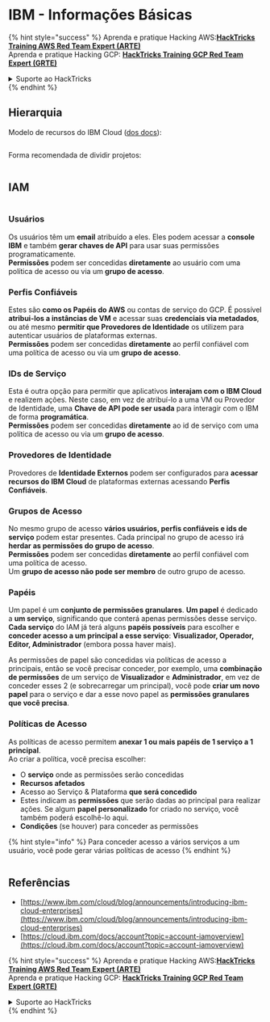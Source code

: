 # IBM - Informações Básicas

{% hint style="success" %}
Aprenda e pratique Hacking AWS:<img src="../../.gitbook/assets/image (1) (1) (1) (1).png" alt="" data-size="line">[**HackTricks Training AWS Red Team Expert (ARTE)**](https://training.hacktricks.xyz/courses/arte)<img src="../../.gitbook/assets/image (1) (1) (1) (1).png" alt="" data-size="line">\
Aprenda e pratique Hacking GCP: <img src="../../.gitbook/assets/image (2) (1).png" alt="" data-size="line">[**HackTricks Training GCP Red Team Expert (GRTE)**<img src="../../.gitbook/assets/image (2) (1).png" alt="" data-size="line">](https://training.hacktricks.xyz/courses/grte)

<details>

<summary>Suporte ao HackTricks</summary>

* Confira os [**planos de assinatura**](https://github.com/sponsors/carlospolop)!
* **Junte-se ao** 💬 [**grupo do Discord**](https://discord.gg/hRep4RUj7f) ou ao [**grupo do telegram**](https://t.me/peass) ou **siga**-nos no **Twitter** 🐦 [**@hacktricks\_live**](https://twitter.com/hacktricks_live)**.**
* **Compartilhe truques de hacking enviando PRs para os repositórios do** [**HackTricks**](https://github.com/carlospolop/hacktricks) e [**HackTricks Cloud**](https://github.com/carlospolop/hacktricks-cloud).

</details>
{% endhint %}

## Hierarquia

Modelo de recursos do IBM Cloud ([dos docs](https://www.ibm.com/blog/announcement/introducing-ibm-cloud-enterprises/)):

<figure><img src="../../.gitbook/assets/image (225).png" alt=""><figcaption></figcaption></figure>

Forma recomendada de dividir projetos:

<figure><img src="../../.gitbook/assets/image (239).png" alt=""><figcaption></figcaption></figure>

## IAM

<figure><img src="../../.gitbook/assets/image (266).png" alt=""><figcaption></figcaption></figure>

### Usuários

Os usuários têm um **email** atribuído a eles. Eles podem acessar a **console IBM** e também **gerar chaves de API** para usar suas permissões programaticamente.\
**Permissões** podem ser concedidas **diretamente** ao usuário com uma política de acesso ou via um **grupo de acesso**.

### Perfis Confiáveis

Estes são **como os Papéis do AWS** ou contas de serviço do GCP. É possível **atribui-los a instâncias de VM** e acessar suas **credenciais via metadados**, ou até mesmo **permitir que Provedores de Identidade** os utilizem para autenticar usuários de plataformas externas.\
**Permissões** podem ser concedidas **diretamente** ao perfil confiável com uma política de acesso ou via um **grupo de acesso**.

### IDs de Serviço

Esta é outra opção para permitir que aplicativos **interajam com o IBM Cloud** e realizem ações. Neste caso, em vez de atribuí-lo a uma VM ou Provedor de Identidade, uma **Chave de API pode ser usada** para interagir com o IBM de forma **programática**.\
**Permissões** podem ser concedidas **diretamente** ao id de serviço com uma política de acesso ou via um **grupo de acesso**.

### Provedores de Identidade

Provedores de **Identidade Externos** podem ser configurados para **acessar recursos do IBM Cloud** de plataformas externas acessando **Perfis Confiáveis**.

### Grupos de Acesso

No mesmo grupo de acesso **vários usuários, perfis confiáveis e ids de serviço** podem estar presentes. Cada principal no grupo de acesso irá **herdar as permissões do grupo de acesso**.\
**Permissões** podem ser concedidas **diretamente** ao perfil confiável com uma política de acesso.\
Um **grupo de acesso não pode ser membro** de outro grupo de acesso.

### Papéis

Um papel é um **conjunto de permissões granulares**. **Um papel** é dedicado a **um serviço**, significando que conterá apenas permissões desse serviço.\
**Cada serviço** do IAM já terá alguns **papéis possíveis** para escolher e **conceder acesso a um principal a esse serviço**: **Visualizador, Operador, Editor, Administrador** (embora possa haver mais).

As permissões de papel são concedidas via políticas de acesso a principais, então se você precisar conceder, por exemplo, uma **combinação de permissões** de um serviço de **Visualizador** e **Administrador**, em vez de conceder esses 2 (e sobrecarregar um principal), você pode **criar um novo papel** para o serviço e dar a esse novo papel as **permissões granulares que você precisa**.

### Políticas de Acesso

As políticas de acesso permitem **anexar 1 ou mais papéis de 1 serviço a 1 principal**.\
Ao criar a política, você precisa escolher:

* O **serviço** onde as permissões serão concedidas
* **Recursos afetados**
* Acesso ao Serviço & Plataforma **que será concedido**
* Estes indicam as **permissões** que serão dadas ao principal para realizar ações. Se algum **papel personalizado** for criado no serviço, você também poderá escolhê-lo aqui.
* **Condições** (se houver) para conceder as permissões

{% hint style="info" %}
Para conceder acesso a vários serviços a um usuário, você pode gerar várias políticas de acesso
{% endhint %}

<figure><img src="../../.gitbook/assets/image (248).png" alt=""><figcaption></figcaption></figure>

## Referências

* [https://www.ibm.com/cloud/blog/announcements/introducing-ibm-cloud-enterprises](https://www.ibm.com/cloud/blog/announcements/introducing-ibm-cloud-enterprises)
* [https://cloud.ibm.com/docs/account?topic=account-iamoverview](https://cloud.ibm.com/docs/account?topic=account-iamoverview)

{% hint style="success" %}
Aprenda e pratique Hacking AWS:<img src="../../.gitbook/assets/image (1) (1) (1) (1).png" alt="" data-size="line">[**HackTricks Training AWS Red Team Expert (ARTE)**](https://training.hacktricks.xyz/courses/arte)<img src="../../.gitbook/assets/image (1) (1) (1) (1).png" alt="" data-size="line">\
Aprenda e pratique Hacking GCP: <img src="../../.gitbook/assets/image (2) (1).png" alt="" data-size="line">[**HackTricks Training GCP Red Team Expert (GRTE)**<img src="../../.gitbook/assets/image (2) (1).png" alt="" data-size="line">](https://training.hacktricks.xyz/courses/grte)

<details>

<summary>Suporte ao HackTricks</summary>

* Confira os [**planos de assinatura**](https://github.com/sponsors/carlospolop)!
* **Junte-se ao** 💬 [**grupo do Discord**](https://discord.gg/hRep4RUj7f) ou ao [**grupo do telegram**](https://t.me/peass) ou **siga**-nos no **Twitter** 🐦 [**@hacktricks\_live**](https://twitter.com/hacktricks_live)**.**
* **Compartilhe truques de hacking enviando PRs para os repositórios do** [**HackTricks**](https://github.com/carlospolop/hacktricks) e [**HackTricks Cloud**](https://github.com/carlospolop/hacktricks-cloud).

</details>
{% endhint %}
